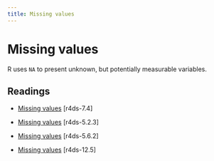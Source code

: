 ```yaml
---
title: Missing values
---
```


<!-- Generated automatically from missing-values.yml. Do not edit by hand -->

# Missing values

R uses `NA` to present unknown, but potentially measurable variables.

## Readings

  * [Missing values](http://r4ds.had.co.nz/exploratory-data-analysis.html#missing-values-2) [r4ds-7.4]

  * [Missing values](http://r4ds.had.co.nz/transform.html#missing-values) [r4ds-5.2.3]

  * [Missing values](http://r4ds.had.co.nz/transform.html#missing-values-1) [r4ds-5.6.2]

  * [Missing values](http://r4ds.had.co.nz/tidy-data.html#missing-values-3) [r4ds-12.5]



